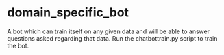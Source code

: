 # domain_specific_bot
A bot which can train itself on any given data and will be able to answer questions asked regarding that data.
Run the chatbottrain.py script to train the bot.
